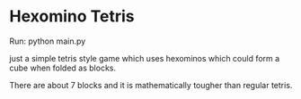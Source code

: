 # Hexomino Tetris
Run: python main.py

just a simple tetris style game which uses hexominos which could form a cube when folded as blocks.

There are about 7 blocks and it is mathematically tougher than regular tetris.
